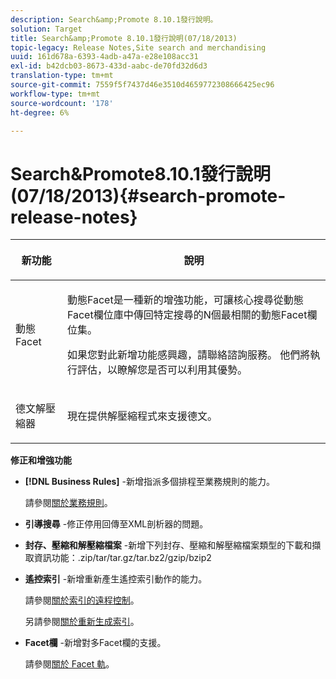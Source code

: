 ```yaml
---
description: Search&amp;Promote 8.10.1發行說明。
solution: Target
title: Search&amp;Promote 8.10.1發行說明(07/18/2013)
topic-legacy: Release Notes,Site search and merchandising
uuid: 161d678a-6393-4adb-a47a-e28e108acc31
exl-id: b42dcb03-8673-433d-aabc-de70fd32d6d3
translation-type: tm+mt
source-git-commit: 7559f5f7437d46e3510d4659772308666425ec96
workflow-type: tm+mt
source-wordcount: '178'
ht-degree: 6%

---
```


# Search&amp;Promote8.10.1發行說明(07/18/2013){#search-promote-release-notes}

<table> 
 <thead> 
  <tr> 
   <th colname="col1" class="entry"> <p>新功能 </p> </th> 
   <th colname="col2" class="entry"> <p>說明 </p> </th> 
  </tr> 
 </thead>
 <tbody> 
  <tr> 
   <td colname="col1"> <p>動態 Facet </p> </td> 
   <td colname="col2"> <p> 動態Facet是一種新的增強功能，可讓核心搜尋從動態Facet欄位庫中傳回特定搜尋的N個最相關的動態Facet欄位集。 </p> <p> 如果您對此新增功能感興趣，請聯絡諮詢服務。 他們將執行評估，以瞭解您是否可以利用其優勢。 </p> </td> 
  </tr> 
  <tr> 
   <td colname="col1"> <p>德文解壓縮器 </p> </td> 
   <td colname="col2"> <p> 現在提供解壓縮程式來支援德文。 </p> </td> 
  </tr> 
 </tbody> 
</table>

**修正和增強功能**

* **[!DNL Business Rules]** -新增指派多個排程至業務規則的能力。

   請參閱[關於業務規則](../c-about-rules-menu/c-about-business-rules.md#concept_2A93D76216754D3D8412CDEA00BD26BD)。

* **引導搜尋** -修正停用回傳至XML剖析器的問題。
* **封存、壓縮和解壓縮檔案** -新增下列封存、壓縮和解壓縮檔案類型的下載和擷取資訊功能：.zip/tar/tar.gz/tar.bz2/gzip/bzip2
* **遙控索引** -新增重新產生遙控索引動作的能力。

   請參閱[關於索引的遠程控制](../c-about-index-menu/c-about-remote-control-for-indexing.md#concept_C79B322190E84106A434E5C6D4A4118F)。

   另請參閱[關於重新生成索引](../c-about-index-menu/c-about-regenerate-index.md#concept_6CBE6B8D18EF47D293091CBA542245FA)。

* **Facet欄** -新增對多Facet欄的支援。

   請參閱[關於 Facet 軌](../c-about-design-menu/c-about-facet-rails.md#concept_1FDC8BCDFFC84A0889DA670F63D5F6DB)。
